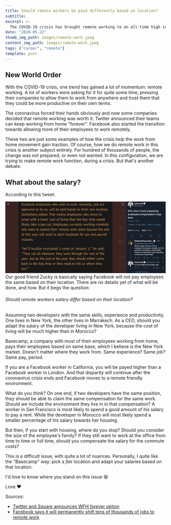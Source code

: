 ```yaml
---
title: Should remote workers be paid differently based on location?
subtitle:
excerpt: >-
  The COVID-19 crisis has brought remote working to an all-time high in the world. But with this new world order comes a new question: should workers be paid differently if they don't live in the same area?
date: "2020-05-22"
thumb_img_path: images/remote-work.jpeg
content_img_path: images/remote-work.jpeg
tags: ["career", "remote"]
template: post
---
```


## New World Order

With the COVID-19 crisis, one trend has gained a lot of momentum: remote working. A lot of workers were asking for it for quite some time, pressing their companies to allow them to work from anywhere and trust them that they could be more productive on their own terms.

The coronavirus forced their hands obviously and now some companies decided that remote working was worth it. Twitter announced their teams can keep working from home "forever". Facebook also started the transition towards allowing more of their employees to work remotely.

These two are just some examples of how the crisis _help_ the work from home movement gain traction. Of course, how we do remote work in this crisis is another subject entirely. For hundred of thousands of people, the change was not prepared, or even not wanted. In this configuration, we are trying to make remote work function, during a crisis. But that's another debate.

## What about the salary?

According to this tweet:

<img alt="Tweet about remote work for Facebook" src='./images/remote-work-tweet.png'>
<br/>
Our good friend Zucky is basically saying Facebook will not pay employees the same based on their location. There are no details yet of what will be done, and how. But it begs the question:

###### Should remote workers salary differ based on their location?

Assuming two developers with the same skills, experience and productivity. One lives in New York, the other lives in Marrakech. As a CEO, should you adapt the salary of the developer living in New York, because the cost of living will be much higher than in Morocco?

Basecamp, a company with most of their employees working from home, pays their employees based on same base, which I believe is the New York market. Doesn't matter where they work from. Same experience? Same job? Same pay, period.

If you are a Facebook worker in California, you will be payed higher than a Facebook worker in London. And that disparity will continue after the coronavirus crisis ends and Facebook moves to a remote friendly environment.

What do you think? On one end, if two developers have the same position, they should be able to claim the same compensation for the same work. Should we include the environment they live in in that compensation? A worker in San Francisco is most likely to spend a good amount of his salary to pay a rent. While the developer in Morocco will most likely spend a smaller percentage of his salary towards her housing.

But then, if you start with housing, where do you stop? Should you consider the size of the employee's family? If they still want to work at the office from time to time or full time, should you compensate the salary for the commute costs?

This is a difficult issue, with quite a lot of nuances. Personally, I quite like the "Basecamp" way: pick a _fair_ location and adapt your salaries based on that location.

I'd love to know where you stand on this issue :smile:

Love :heart:

_Sources:_

- [Twitter and Square announces WFH forever option](https://www.forbes.com/sites/danabrownlee/2020/05/18/twitter-square-announce-work-from-home-forever-optionwhat-are-the-risks/#70c683ea2565)
- [Facebook says it will permanently shift tens of thousands of jobs to remote work](https://www.theverge.com/facebook/2020/5/21/21265699/facebook-remote-work-shift-workforce-permanent-covid-19-mark-zuckerberg-interview)
